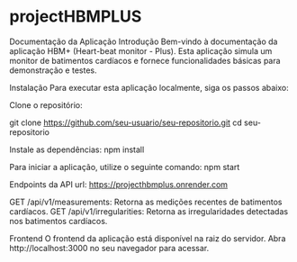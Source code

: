# projectHBMPLUS
Documentação da Aplicação
Introdução
Bem-vindo à documentação da aplicação HBM+ (Heart-beat monitor - Plus). Esta aplicação simula um monitor de batimentos cardíacos e fornece funcionalidades básicas para demonstração e testes.

Instalação
Para executar esta aplicação localmente, siga os passos abaixo:

Clone o repositório:


git clone https://github.com/seu-usuario/seu-repositorio.git
cd seu-repositorio

Instale as dependências:
npm install


Para iniciar a aplicação, utilize o seguinte comando:
npm start

Endpoints da API
url: https://projecthbmplus.onrender.com

GET /api/v1/measurements: Retorna as medições recentes de batimentos cardíacos.
GET /api/v1/irregularities: Retorna as irregularidades detectadas nos batimentos cardíacos.

Frontend
O frontend da aplicação está disponível na raiz do servidor. Abra http://localhost:3000 no seu navegador para acessar.